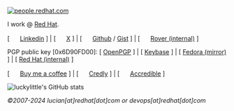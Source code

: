 [![people.redhat.com](https://people.redhat.com/lmaly/img/redhat_logo.jpg)](https://people.redhat.com/lmaly)

I work @ [Red Hat](https://redhat.com).

[ <img src="http://static.licdn.com/scds/common/u/images/logos/favicons/v1/16x16/favicon.ico" width="16" height="16"> <a href="https://www.linkedin.com/in/lucianmaly1981/">Linkedin</a> ] |
[ <img src="https://abs.twimg.com/favicons/twitter.3.ico" width="16" height="16"> <a href="https://x.com/LucianMaly">X</a> ] |
[ <img src="https://github.githubassets.com/favicon.ico" width="16" height="16"> <a href="https://github.com/luckylittle">Github</a> / <a href="https://gist.github.com/luckylittle">Gist</a> ] |
[ <img src="https://rover.redhat.com/people/favicon.ico" width="16" height="16"> <a href="https://rover.redhat.com/people/profile/lmaly">Rover (internal)</a> ]

PGP public key [0x6D90FD00]: [ [OpenPGP](https://keys.openpgp.org/search?q=lucian@redhat.com) ] | [ [Keybase](https://keybase.io/lmaly/pgp_keys.asc) ] | [ [Fedora (mirror)](https://keys.fedoraproject.org/pks/lookup?search=0x6D90FD00) ] | [ [Red Hat (internal)](http://file.syd.redhat.com/~lmaly/) ]

[ <img src="https://www.buymeacoffee.com/assets/img/bmc-meta-new/new/favicon-16x16.png" width="16" height="16"> <a href="https://www.buymeacoffee.com/luckylittle">Buy me a coffee</a> ] |
[ <img src="https://info.credly.com/hubfs/Credly_orange-favicon-2.png" width="16" height="16"> <a href=https://www.credly.com/users/lucian-maly/badges>Credly</a> ] |
[ <img src="https://credential.accredible.com/assets/themes/credential.accredible.com/images/favicon.ico" width="16" height="16"> <a href=https://credential.accredible.com/profile/lucianmaly/wallet>Accredible</a> ]

![luckylittle's GitHub stats](http://github-readme-streak-stats.herokuapp.com/?user=luckylittle&theme=dark&hide_border=false)


_©2007-2024 lucian[at]redhat[dot]com or devops[at]redhat[dot]com_

<!--
**luckylittle/luckylittle** is a ✨ _special_ ✨ repository because its `README.md` (this file) appears on your GitHub profile.

Here are some ideas to get you started:

- 🔭 I’m currently working on ...
- 🌱 I’m currently learning ...
- 👯 I’m looking to collaborate on ...
- 🤔 I’m looking for help with ...
- 💬 Ask me about ...
- 📫 How to reach me: ...
- 😄 Pronouns: ...
- ⚡ Fun fact: ...
-->
